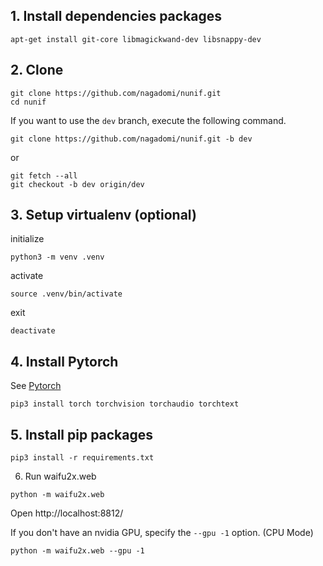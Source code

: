## 1. Install dependencies packages

```
apt-get install git-core libmagickwand-dev libsnappy-dev
```

## 2. Clone

```
git clone https://github.com/nagadomi/nunif.git
cd nunif
```

If you want to use the `dev` branch, execute the following command.
```
git clone https://github.com/nagadomi/nunif.git -b dev
```
or
```
git fetch --all
git checkout -b dev origin/dev
```

## 3. Setup virtualenv (optional)

initialize
```
python3 -m venv .venv
```

activate
```
source .venv/bin/activate
```

exit
```
deactivate
```

## 4. Install Pytorch

See [Pytorch](https://pytorch.org/get-started/locally/)

```
pip3 install torch torchvision torchaudio torchtext
```

## 5. Install pip packages

```
pip3 install -r requirements.txt
```

6. Run waifu2x.web

```
python -m waifu2x.web
```
Open http://localhost:8812/

If you don't have an nvidia GPU, specify the `--gpu -1` option. (CPU Mode)
```
python -m waifu2x.web --gpu -1
```
